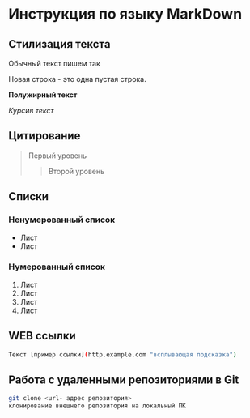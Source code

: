 # Инструкция по языку MarkDown
## Стилизация текста
Обычный текст пишем так

Новая строка - это одна пустая строка.

**Полужирный текст**

*Курсив текст*

## Цитирование
> Первый уровень
>> Второй уровень

## Списки
### Ненумерованный список
*  Лист
*  Лист
### Нумерованный список
1. Лист
2. Лист
3. Лист 
4. Лист

## WEB ссылки
```sh
Текст [пример ссылки](http.example.com "всплывающая подсказка")
```

## Работа с удаленными репозиториями в Git

```sh
git clone <url- адрес репозитория>
клонирование внешнего репозитория на локальный ПК
```
